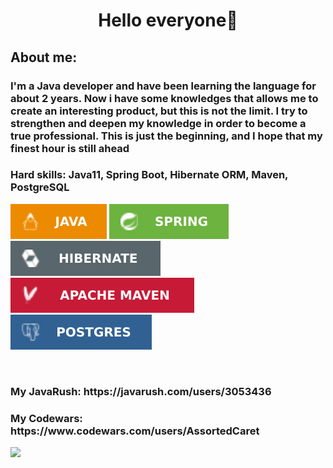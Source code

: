 <body>
  <center>
    <big><b></big><h1 align="center"> Hello everyone👋 </h1></b></big>
    <h2 align="left"> About me: </h2>
    <h3 align="left"> I'm a Java developer and have been learning the language for about 2 years. Now i have some knowledges that allows me to create an interesting product, but this is not the limit. 
    I try to strengthen and deepen my knowledge in order to become a true professional. This is just the beginning, and I hope that my finest hour is still ahead</h3>
    <h3 align="left"> Hard skills: Java11, Spring Boot, Hibernate ORM, Maven, PostgreSQL</h3>
    <p align="left"><img src= "https://github.com/AssortedCaret/AssortedCaret/blob/main/Badges/java.svg">
    <img src= "https://github.com/AssortedCaret/AssortedCaret/blob/main/Badges/spring.svg">
    <img src= "https://github.com/AssortedCaret/AssortedCaret/blob/main/Badges/hibernate.svg">
    <img src="https://github.com/AssortedCaret/AssortedCaret/blob/main/Badges/Maven.svg">
    <img src="https://github.com/AssortedCaret/AssortedCaret/blob/main/Badges/postgres.svg"></p>
    <br><h3 align="left"> My JavaRush: https://javarush.com/users/3053436</h3>
    <h3 align="left"> My Codewars: https://www.codewars.com/users/AssortedCaret</h3>
    <p align="left"><img src= "https://www.codewars.com/users/AssortedCaret/badges/large"></p>
  </center>
</body>
<!--
**AssortedCaret/AssortedCaret** is a ✨ _special_ ✨ repository because its `README.md` (this file) appears on your GitHub profile.

Here are some ideas to get you started:

- 🔭 I’m currently working on ...
- 🌱 I’m currently learning ...
- 👯 I’m looking to collaborate on ...
- 🤔 I’m looking for help with ...
- 💬 Ask me about ...
- 📫 How to reach me: ...
- 😄 Pronouns: ...
- ⚡ Fun fact: ...
-->
